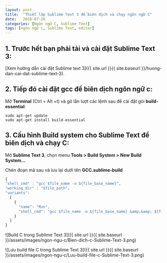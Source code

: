 ```yaml
---
layout: post
title:  "Thiết lập Sublime Text 3 để biên dịch và chạy ngôn ngữ C"
date:   2016-07-26
categories: [Ngôn ngữ C, Sublime Text]
tags: [ngôn ngữ c, Sublime Text, editor]
---
```


## 1. Trước hết bạn phải tải và cài đặt Sublime Text 3:

[Xem hướng dẫn cài đặt Sublime text 3]({{ site.url }}{{ site.baseurl }}/huong-dan-cai-dat-sublime-text-3).

## 2. Tiếp đó cài đặt gcc để biên dịch ngôn ngữ c:
Mở **Terminal** (Ctrl + Alt +t) và gõ lần lượt các lệnh sau để cài đặt gói **build-essential**:

~~~shell
sudo apt-get update
sudo apt-get install build-essential
~~~

## 3. Cấu hình Build system cho Sublime Text để biên dịch và chạy C:
Mở **Sublime Text 3**, chọn menu **Tools > Build System > New Build System…**

Chèn đoạn mã sau và lưu lại dưới tên **GCC.sublime-build**

~~~js
{
"shell_cmd" : "gcc $file_name -o ${file_base_name}",
"working_dir" : "$file_path",
"variants":
  [
    {
      "name": "Run",
      "shell_cmd": "gcc $file_name -o ${file_base_name} &amp;&amp; ${file_path}/${file_base_name}"
    }
  ]
}
~~~

![Build C trong Sublime Text 3]({{ site.url }}{{ site.baseurl }}/assets/images/ngon-ngu-c/Bien-dich-c-Sublime-Text-3.png)

![Lưu build file C trong Sublime Text 3]({{ site.url }}{{ site.baseurl }}/assets/images/ngon-ngu-c/Luu-build-file-c-Sublime-Text-3.png)